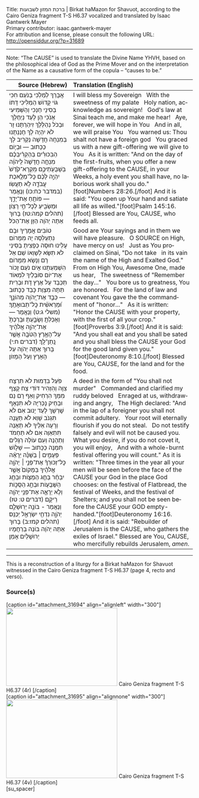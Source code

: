 <html>
<head></head>
<body>
Title: ברכת המזון לשבועות ‬| Birkat haMazon for Shavuot, according to the Cairo Geniza fragment ‫T-S H6.37 vocalized and translated by Isaac Gantwerk Mayer<br />
Primary contributor: isaac.gantwerk-mayer<br />
For attribution and license, please consult the following URL: <a href="http://opensiddur.org/?p=31689">http://opensiddur.org/?p=31689</a>
<p />
<hr />

Note: “The CAUSE” is used to translate the Divine Name YHVH, based on the philosophical idea of God as the Prime Mover and on the interpretation of the Name as a causative form of the copula – “causes to be.”

<table style="margin-left: auto;margin-right: auto;" class="draggable">
<thead><tr><th id="x" style="text-align: right;">Source (Hebrew)</th><th style="text-align: left;">Translation (English)</th></tr></thead>
<tbody>
<tr><td style="vertical-align:top;">
<div class="liturgy" lang="he">
‫<span class="acrostic">אֲ</span>בָרֵךְ לְמַלְכִּי‬
‫‫<span class="acrostic">בְּ</span>נֹעַם חִכִּי‬
‫‫<span class="acrostic">גּ</span>וֹי קָדוֹשׁ הַמְלִיכִי‬
‫‫<span class="acrostic">דָּ</span>תוֹ בְּסִינַי חַנְּכִי וְהַשְּׁמִיעִי אָנֹכִי‬
‫<span class="acrostic">‫הֵ</span>ן לָעַד ‬‪נְיַחֶלָךְ‬‫ ‬
‫‫<span class="acrostic">וּ</span>בַכֹּל נְהַלֶּלָךְ‬
‪‫<span class="acrostic">זִ</span>יהַרְתָּנוּ‬‫ זָר לֹא יִהְיֶה לָךְ‬
‪‫<span class="acrostic">חָ</span>נַנְתָּנוּ‬‫ בְּמִנְחָה חֲדָשָׁה נַקְרִיב לָךְ‬
‫כַּכָּתוּב — וּבְי֣וֹם הַבִּכּוּרִ֗ים 
בְּהַקְרִ֨יבְכֶ֜ם מִנְחָ֤ה חֲדָשָׁה֙ לַֽיהֹוָ֔ה בְּשָׁבֻעֹ֖תֵיכֶ֑ם
מִֽקְרָא־קֹ֙דֶשׁ֙ יִהְיֶ֣ה לָכֶ֔ם 
כׇּל־מְלֶ֥אכֶת עֲבֹדָ֖ה לֹ֥א תַעֲשֽׂוּ׃ <span class="citation">(במדבר כח:כו)‬</span>
‫וְנֶאֱמַר — פּוֹתֵ֥חַ אֶת־יָדֶ֑ךָ 
וּמַשְׂבִּ֖יעַ לְכׇל־חַ֣י רָצֽוֹן׃ <span class="citation">(תהלים קמה:טז)‬</span>
‫בָּרוּךְ אַתָּה יְהֹוָה הַזָּן אֶת־הַכֹּל‬‪׃‬
</span></div></td>
 
<td style="vertical-align:top;">
<div class="english" lang="en">
‬‫I will bless my Sovereign‬ <span class="acrostic">&nbsp;</span>
With the sweetness of my palate‬‬ <span class="acrostic">&nbsp;</span>
Holy nation, acknowledge as sovereign‬‪!‬‬ <span class="acrostic">&nbsp;</span>
God's law at Sinai teach me, and make me hear!‬‬ <span class="acrostic">&nbsp;</span>
Aye, forever, we will hope in You‬‬ <span class="acrostic">&nbsp;</span>
And in all, we will praise You‬‬ <span class="acrostic">&nbsp;</span>
You warned us: Thou shalt not have a foreign god‬‬ <span class="acrostic">&nbsp;</span>
You graced us with a new gift-offering we will give to You‬‬ <span class="acrostic">&nbsp;</span>
‪As it is written: "And on the day of the first-fruits, 
when you offer a new gift-offering to the CAUSE, in your Weeks, 
a holy event you shall have, 
no laborious work shall you do."[foot]Numbers 28:26.[/foot]
‪And it is said: "You open up Your hand 
and satiate all life as willed."[foot]Psalm 145:16.[/foot]
‪Blessed are You, CAUSE, who feeds all.‬
</div></td></tr>


<tr><td style="vertical-align:top;">
<div class="liturgy" lang="he">
‫‫<span class="acrostic">ט</span>וֹבִים אֳמָרֶיךָ וּבָם ‬‪נִתְעַלְּסָה‬
‫<span class="acrostic">‫יָ</span>הּ מִמָּרוֹם עָלֵינוּ חוּסָה‬
‫<span class="acrostic">‫כְּ</span>פָצִיתָ בַּסִּינַי לֹא תִּשָּׂא‬
‫‫<span class="acrostic">לְ</span>שָׁוְאוֹ שֵׁם אֵל רָם וְנָשָׂא‬
‫‫<span class="acrostic">מִ</span>מָּרוֹם הִשְׁמַעְתָּנוּ אָיֹם‬
‫‫<span class="acrostic">נֹ</span>עַם זָכוֹר אֶת־יוֹם‬
‫‫<span class="acrostic">ס</span>וֹבְלֶיךָ לִמְאוֹד תְּכַבֵּד‬
‫<span class="acrostic">‫עַ</span>ל אֶרֶץ דָּת וּבְרִית תַּתָּה מִצְוַת כָּבֵד‬
‫כַּכָּתוּב — כַּבֵּ֣ד אֶת־יְ֭הֹוָה מֵהוֹנֶ֑ךָ
 וּ֝מֵרֵאשִׁ֗ית כׇּל־תְּבוּאָתֶֽךָ׃ <span class="citation">(משלי ג:ט)‬</span>
‫וְנֶאֱמַר — וְאָכַלְתָּ֖ 
וְשָׂבָ֑עְתָּ 
וּבֵֽרַכְתָּ֙ אֶת־יְהֹוָ֣ה אֱלֹהֶ֔יךָ
עַל־הָאָ֥רֶץ הַטֹּבָ֖ה אֲשֶׁ֥ר נָֽתַן־לָֽךְ׃ <span class="citation">(דברים ח:י)‬</span>
‫בָּרוּךְ אַתָּה יְהֹוָה עַל הָאָרֶץ וְעַל הַמָּזוֹן‬‪׃‬
</span></div></td>
 
<td style="vertical-align:top;">
<div class="english" lang="en">
Good are Your sayings and in them we will have pleasure.‬‬ <span class="acrostic">&nbsp;</span>
O SOURCE on High, have mercy on us!‬‬ <span class="acrostic">&nbsp;</span>
Just as You proclaimed on Sinai, "Do not take‬ <span class="acrostic">&nbsp;</span>
in its vain the name of the High and Exalted God."‬‬ <span class="acrostic">&nbsp;</span>
From on High You, Awesome One, made us hear,‬‬ <span class="acrostic">&nbsp;</span>
The sweetness of "Remember the day..."‬‬ <span class="acrostic">&nbsp;</span>
You bore us to greatness, You are honored.‬‬ <span class="acrostic">&nbsp;</span>
For the land of law and covenant You gave the the commandment of "honor..."‬‬ <span class="acrostic">&nbsp;</span>
‪As it is written: "Honor the CAUSE  with your property, 
with the first of all your crop."[foot]Proverbs 3:9.[/foot]
‪And it is said: "And you shall eat 
and you shall be sated 
and you shall bless the CAUSE your God 
for the good land given you."[foot]Deuteronomy 8:10.[/foot]
‪Blessed are You, CAUSE, for the land and for the food.‬
</div></td></tr>


<tr><td style="vertical-align:top;">
<div class="liturgy" lang="he">
‫<span class="acrostic">‫פֹּ</span>עַל בִּדְמוּת לֹא תִּרְצָח‬
‫‫<span class="acrostic">צִ</span>וָּה וְהִזְהִיר דּוֹדִי צַח‬
‫‫<span class="acrostic">קָ</span>צַף מִמְּךָ הִרְחִיק וְאַף‬
‫‫<span class="acrostic">רָ</span>ם נָם וּבְחֵיק נָכְרִיָּה לֹא תִּנְאָף‬
‫‫<span class="acrostic">שׇׁ</span>רְשָׁךְ לָעַד יָנוּב אִם לֹא תִּגְנֹב‬
‫שָׁוְא לֹא תַּעֲנֶה וְרָעָה אֵלֶיךָ לֹא תְּאֻנֶּה‬
‫‫<span class="acrostic">תִּ</span>תְאַוֶּה אִם לֹא תַּחְמֹד וְתֵהָנֶה‬
‫וְעִם עוֹלָה רְגָלִים תִּמְנֶה‬
‫כַּכָּתוּב — שָׁל֣וֹשׁ פְּעָמִ֣ים ׀ בַּשָּׁנָ֡ה 
יֵרָאֶ֨ה כׇל־זְכוּרְךָ֜ אֶת־פְּנֵ֣י ׀ יְהֹוָ֣ה אֱלֹהֶ֗יךָ
 בַּמָּקוֹם֙ אֲשֶׁ֣ר יִבְחָ֔ר 
בְּחַ֧ג הַמַּצּ֛וֹת 
וּבְחַ֥ג הַשָּׁבֻע֖וֹת 
וּבְחַ֣ג הַסֻּכּ֑וֹת 
וְלֹ֧א יֵרָאֶ֛ה אֶת־פְּנֵ֥י יְהֹוָ֖ה רֵיקָֽם׃ (דברים ט: טז)‬
‫וְנֶאֱמַר - בּוֹנֵ֣ה יְרֽוּשָׁלַ֣&#x200d;ִם יְהֹוָ֑ה
נִדְחֵ֖י יִשְׂרָאֵ֣ל יְכַנֵּֽס׃ <span class="citation">(תהלים קמז:ב)‬</span>
‫בָּרוּךְ אַתָּה יְהֹוָה בּוֹנֶה בְרַחֲמָיו יְרוּשָׁלַיִם אָמֵן‬‪׃‬
</span></div></td>
 
<td style="vertical-align:top;">
<div class="english" lang="en">
A deed in the form of "You shall not murder"‬‬ <span class="acrostic">&nbsp;</span>
Commanded and clarified my ruddy beloved‬‬ <span class="acrostic">&nbsp;</span>
Enraged at us, withdrawing and angry,‬ <span class="acrostic">&nbsp;</span>
The High declared: "And in the lap of a foreigner you shall not commit adultery.‬‬ <span class="acrostic">&nbsp;</span>
Your root will eternally flourish if you do not steal.‬‬ <span class="acrostic">&nbsp;</span>
‪Do not testify falsely and evil will not be caused you.‬
What you desire, if you do not covet it, you will enjoy,‬‬ <span class="acrostic">&nbsp;</span>
‪And with a whole-burnt festival offering you will count."‬
‪As it is written: "Three times in the year 
all your men will be seen before the face of the CAUSE your God 
in the place God chooses: 
on the festival of Flatbread, 
the festival of Weeks, 
and the festival of Shelters; 
and you shall not be seen before the CAUSE your GOD empty-handed."[foot]Deuteronomy 16:16.[/foot]
‪And it is said: "Rebuilder of Jerusalem is the CAUSE, 
who gathers the exiles of Israel."‬
‪Blessed are You, CAUSE, who mercifully rebuilds Jerusalem, <em>amen</em>.‬
</div></td></tr>
</tbody></table>

<hr />

This is a reconstruction of a liturgy for a Birkat haMazon for Shavuot witnessed in the Cairo Geniza fragment T-S H6.37 (page 4, recto and verso)‬.

<h3>Source(s)</h3>

<span style="float: right;">[caption id="attachment_31694" align="alignleft" width="300"]<a href="https://opensiddur.org/wp-content/uploads/2020/05/T-S-H6.37-4r-smol.jpg"><img src="https://opensiddur.org/wp-content/uploads/2020/05/T-S-H6.37-4r-smol-300x211.jpg" alt="" width="300" height="211" class="size-medium wp-image-31694" /></a> Cairo Geniza fragment T-S H6.37 (4r) [/caption]</span>  <span style="float: left;">[caption id="attachment_31695" align="alignnone" width="300"]<a href="https://opensiddur.org/wp-content/uploads/2020/05/T-S-H6.37-4v-smol.jpg"><img src="https://opensiddur.org/wp-content/uploads/2020/05/T-S-H6.37-4v-smol-300x212.jpg" alt="" width="300" height="212" class="size-medium wp-image-31695" /></a> Cairo Geniza fragment T-S H6.37 (4v) [/caption]</span>[su_spacer]

&nbsp;
</body>
</html>